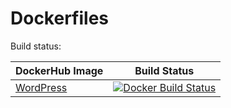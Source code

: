 # Dockerfiles

Build status:

| DockerHub Image                                            |                                      Build Status                                       |
| ---------------------------------------------------------- | :-------------------------------------------------------------------------------------: |
| [WordPress](https://hub.docker.com/r/tareq1988/wordpress/) | [![Docker Build Status](https://img.shields.io/docker/build/tareq1988/wordpress.svg)]() |
